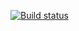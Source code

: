 [![Build status](https://ci.appveyor.com/api/projects/status/6foq65po7doe8ah1?svg=true)](https://ci.appveyor.com/project/TinitaQA/web-interface)